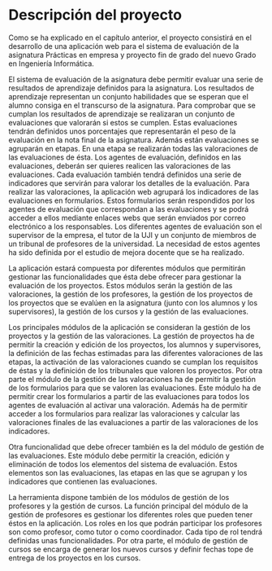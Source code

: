 # Descripción del proyecto #

Como se ha explicado en el capítulo anterior, el proyecto consistirá en el
desarrollo de una aplicación web para el sistema de evaluación de la asignatura
Prácticas en empresa y proyecto fin de grado del nuevo Grado en Ingeniería
Informática.

El sistema de evaluación de la asignatura debe permitir evaluar una serie de
resultados de aprendizaje definidos para la asignatura. Los resultados de
aprendizaje representan un conjunto habilidades que se esperan que el alumno
consiga en el transcurso de la asignatura. Para comprobar que se cumplan los
resultados de aprendizaje se realizaran un conjunto de evaluaciones que
valorarán si estos se cumplen. Estas evaluaciones tendrán definidos unos
porcentajes que representarán el peso de la evaluación en la nota final de la
asignatura. Además están evaluaciones se agruparán en etapas. En una etapa se
realizarán todas las valoraciones de las evaluaciones de ésta. Los agentes de
evaluación, definidos en las evaluaciones, deberán ser quieres realicen las
valoraciones de las evaluaciones. Cada evaluación también tendrá definidos
una serie de indicadores que servirán para valorar los detalles de la evaluación.
Para realizar las valoraciones, la aplicación web agrupará los indicadores de las
evaluaciones en formularios. Estos formularios serán respondidos por los
agentes de evaluación que correspondan a las evaluaciones y se podrá acceder a
ellos mediante enlaces webs que serán enviados por correo electrónico a los
responsables. Los diferentes agentes de evaluación son el supervisor de la
empresa, el tutor de la UJI y un conjunto de miembros de un tribunal de
profesores de la universidad. La necesidad de estos agentes ha sido definida
por el estudio de mejora docente que se ha realizado.

La aplicación estará compuesta por diferentes módulos que permitirán
gestionar las funcionalidades que ésta debe ofrecer para gestionar la evaluación
de los proyectos. Estos módulos serán la gestión de las valoraciones, la gestión
de los profesores, la gestión de los proyectos de los proyectos que se evalúen en
la asignatura (junto con los alumnos y los supervisores), la gestión de los cursos
y la gestión de las evaluaciones.

Los principales módulos de la aplicación se consideran la gestión de los
proyectos y la gestión de las valoraciones. La gestión de proyectos ha de
permitir la creación y edición de los proyectos, los alumnos y supervisores, la
definición de las fechas estimadas para las diferentes valoraciones de las etapas,
la activación de las valoraciones cuando se cumplan los requisitos de éstas y la
definición de los tribunales que valoren los proyectos. Por otra parte el módulo
de la gestión de las valoraciones ha de permitir la gestión de los formularios
para que se valoren las evaluaciones. Este módulo ha de permitir crear los
formularios a partir de las evaluaciones para todos los agentes de evaluación al
activar una valoración. Además ha de permitir acceder a los formularios para
realizar las valoraciones y calcular las valoraciones finales de las evaluaciones a
partir de las valoraciones de los indicadores.

Otra funcionalidad que debe ofrecer también es la del módulo de gestión de las
evaluaciones. Este módulo debe permitir la creación, edición y eliminación de
todos los elementos del sistema de evaluación. Estos elementos son las
evaluaciones, las etapas en las que se agrupan y los indicadores que contienen
las evaluaciones.

La herramienta dispone también de los módulos de gestión de los profesores y
la gestión de cursos. La función principal del módulo de la gestión de
profesores es gestionar los diferentes roles que pueden tener éstos en la
aplicación. Los roles en los que podrán participar los profesores son como
profesor, como tutor o como coordinador. Cada tipo de rol tendrá definidas
unas funcionalidades. Por otra parte, el módulo de gestión de cursos se encarga
de generar los nuevos cursos y definir fechas tope de entrega de los proyectos
en los cursos.

